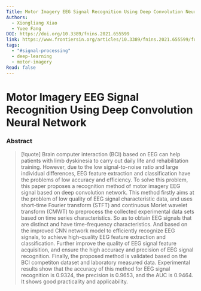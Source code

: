 ```yaml
---
Title: Motor Imagery EEG Signal Recognition Using Deep Convolution Neural Network
Authors:
  - Xiongliang Xiao
  - Yuee Fang
DOI: https://doi.org/10.3389/fnins.2021.655599
link: https://www.frontiersin.org/articles/10.3389/fnins.2021.655599/full
tags:
  - "#signal-processing"
  - deep-learning
  - motor-imagery
Read: false
---
```


# Motor Imagery EEG Signal Recognition Using Deep Convolution Neural Network

### Abstract
>[!quote] Brain computer interaction (BCI) based on EEG can help patients with limb dyskinesia to carry out daily life and rehabilitation training. However, due to the low signal-to-noise ratio and large individual differences, EEG feature extraction and classification have the problems of low accuracy and efficiency. To solve this problem, this paper proposes a recognition method of motor imagery EEG signal based on deep convolution network. This method firstly aims at the problem of low quality of EEG signal characteristic data, and uses short-time Fourier transform (STFT) and continuous Morlet wavelet transform (CMWT) to preprocess the collected experimental data sets based on time series characteristics. So as to obtain EEG signals that are distinct and have time-frequency characteristics. And based on the improved CNN network model to efficiently recognize EEG signals, to achieve high-quality EEG feature extraction and classification. Further improve the quality of EEG signal feature acquisition, and ensure the high accuracy and precision of EEG signal recognition. Finally, the proposed method is validated based on the BCI competiton dataset and laboratory measured data. Experimental results show that the accuracy of this method for EEG signal recognition is 0.9324, the precision is 0.9653, and the AUC is 0.9464. It shows good practicality and applicability.

